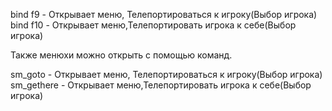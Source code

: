bind f9 - Открывает меню, Телепортироваться к игроку(Выбор игрока)
bind f10 - Открывает меню,Телепортировать игрока к себе(Выбор игрока)
 
Также менюхи можно открыть с помощью команд.
 
sm_goto - Открывает меню, Телепортироваться к игроку(Выбор игрока)
sm_gethere - Открывает меню,Телепортировать игрока к себе(Выбор игрока)
